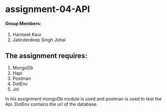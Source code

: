# assignment-04-API
#### Group Members:
1. Harmeet Kaur
2. Jatinderdeep Singh Johal


## The assignment requires:
1. MongoDb
2. Hapi
3. Postman
4. DotEnv
5. Joi

In his assignment mongoDb module is used and postman is used to test the Api.
DotEnv contains the url of the database.

